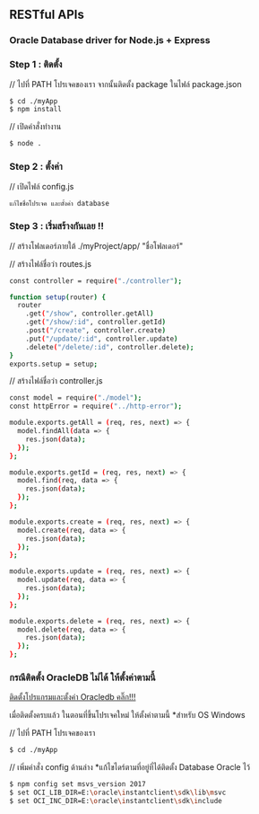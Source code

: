 ## RESTful APIs

### Oracle Database driver for Node.js + Express

### Step 1 : ติดตั้ง

// ไปที่ PATH โปรเจคของเรา จากนั้นติดตั้ง package ในไฟล์ package.json

```bash
$ cd ./myApp
$ npm install
```

// เปิดคำสั่งทำงาน

```bash
$ node .
```

### Step 2 : ตั้งค่า

// เปิดไฟล์ config.js

```bash
แก้ไขชื่อโปรเจค และตั้งค่า database
```

### Step 3 : เริ่มสร้างกันเลย !!

// สร้างโฟลเดอร์ภายใต้ ./myProject/app/ "ชื่อโฟลเดอร์"

// สร้างไฟล์ชื่อว่า routes.js

```bash
const controller = require("./controller");

function setup(router) {
  router
    .get("/show", controller.getAll)
    .get("/show/:id", controller.getId)
    .post("/create", controller.create)
    .put("/update/:id", controller.update)
    .delete("/delete/:id", controller.delete);
}
exports.setup = setup;
```

// สร้างไฟล์ชื่อว่า controller.js

```bash
const model = require("./model");
const httpError = require("../http-error");

module.exports.getAll = (req, res, next) => {
  model.findAll(data => {
    res.json(data);
  });
};

module.exports.getId = (req, res, next) => {
  model.find(req, data => {
    res.json(data);
  });
};

module.exports.create = (req, res, next) => {
  model.create(req, data => {
    res.json(data);
  });
};

module.exports.update = (req, res, next) => {
  model.update(req, data => {
    res.json(data);
  });
};

module.exports.delete = (req, res, next) => {
  model.delete(req, data => {
    res.json(data);
  });
};
```

### กรณีติดตั้ง OracleDB ไม่ได้ ให้ตั้งค่าตามนี้

[ติดตั้งโปรแกรมและตั้งค่า Oracledb คลิ๊ก!!!](https://github.com/oracle/node-oracledb)

เมื่อติดตั้งครบแล้ว ในตอนที่ขึ้นโปรเจคใหม่ ให้ตั้งค่าตามนี้ \*สำหรับ OS Windows

// ไปที่ PATH โปรเจคของเรา

```bash
$ cd ./myApp
```

// เพิ่มคำสั่ง config ด้านล่าง \*แก้ไขไดร์ตามที่อยู่ที่ได้ติดตั้ง Database
Oracle ไว้

```bash
$ npm config set msvs_version 2017
$ set OCI_LIB_DIR=E:\oracle\instantclient\sdk\lib\msvc
$ set OCI_INC_DIR=E:\oracle\instantclient\sdk\include
```
